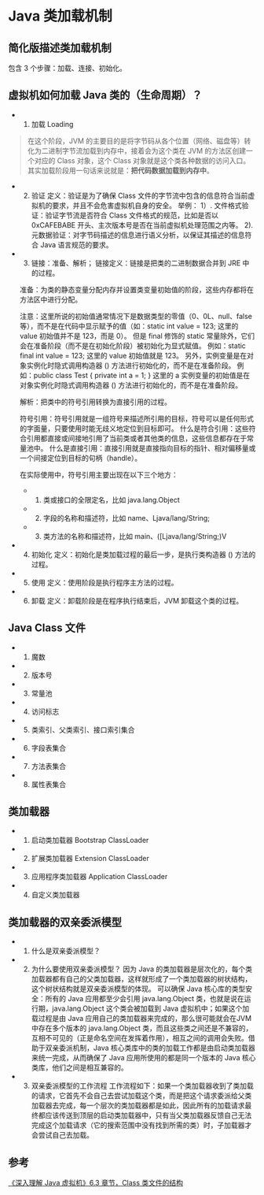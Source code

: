 # Java 类加载机制

## 简化版描述类加载机制

包含 3 个步骤：加载、连接、初始化。

## 虚拟机如何加载 Java 类的（生命周期）？

- 1. 加载 Loading

> 在这个阶段，JVM 的主要目的是将字节码从各个位置（网络、磁盘等）转化为二进制字节流加载到内存中，接着会为这个类在 JVM 的方法区创建一个对应的 Class 对象，这个 Class 对象就是这个类各种数据的访问入口。 其实加载阶段用一句话来说就是：**把代码数据加载到内存中**。

- 2. 验证
  定义：验证是为了确保 Class 文件的字节流中包含的信息符合当前虚拟机的要求，并且不会危害虚拟机自身的安全。
  举例：
  1）. 文件格式验证：验证字节流是否符合 Class 文件格式的规范，比如是否以 0xCAFEBABE 开头、主次版本号是否在当前虚拟机处理范围之内等。
  2). 元数据验证：对字节码描述的信息进行语义分析，以保证其描述的信息符合 Java 语言规范的要求。

- 3. 链接：准备、解析；
  链接定义：链接是把类的二进制数据合并到 JRE 中的过程。

  准备：为类的静态变量分配内存并设置类变量初始值的阶段，这些内存都将在方法区中进行分配。
  
  注意：这里所说的初始值通常情况下是数据类型的零值（0、0L、null、false等），而不是在代码中显示赋予的值（如：static int value = 123; 这里的 value 初始值并不是 123，而是 0）。 但是 final 修饰的 static 常量除外，它们会在准备阶段（而不是在初始化阶段）被初始化为显式赋值。 例如：static final int value = 123; 这里的 value 初始值就是 123。
  另外，实例变量是在对象实例化时隐式调用构造器 <init>() 方法进行初始化的，而不是在准备阶段。 例如：public class Test { private int a = 1; } 这里的 a 实例变量的初始值是在对象实例化时隐式调用构造器 <init>() 方法进行初始化的，而不是在准备阶段。 

  解析：把类中的符号引用转换为直接引用的过程。

  符号引用：符号引用就是一组符号来描述所引用的目标，符号可以是任何形式的字面量，只要使用时能无歧义地定位到目标即可。
  什么是符合引用：这些符合引用都直接或间接地引用了当前类或者其他类的信息，这些信息都存在于常量池中。
  什么是直接引用：直接引用就是直接指向目标的指针、相对偏移量或一个间接定位到目标的句柄（handle）。

  在实际使用中，符号引用主要出现在以下三个地方：
  - 1. 类或接口的全限定名，比如 java.lang.Object
  - 2. 字段的名称和描述符，比如 name、Ljava/lang/String;
  - 3. 类方法的名称和描述符，比如 main、([Ljava/lang/String;)V

- 4. 初始化
  定义：初始化是类加载过程的最后一步，是执行类构造器 <clinit>() 方法的过程。
- 5. 使用
  定义：使用阶段是执行程序主方法的过程。
- 6. 卸载
  定义：卸载阶段是在程序执行结束后，JVM 卸载这个类的过程。

## Java Class 文件

- 1. 魔数
- 2. 版本号
- 3. 常量池
- 4. 访问标志
- 5. 类索引、父类索引、接口索引集合
- 6. 字段表集合
- 7. 方法表集合
- 8. 属性表集合

## 类加载器

- 1. 启动类加载器 Bootstrap ClassLoader
- 2. 扩展类加载器 Extension ClassLoader
- 3. 应用程序类加载器 Application ClassLoader
- 4. 自定义类加载器

## 类加载器的双亲委派模型

- 1. 什么是双亲委派模型？
- 2. 为什么要使用双亲委派模型？
因为 Java 的类加载器是层次化的，每个类加载器都有自己的父类加载器，这样就形成了一个类加载器的树状结构，这个树状结构就是双亲委派模型的体现。
可以确保 Java 核心库的类型安全：所有的 Java 应用都至少会引用 java.lang.Object 类，也就是说在运行期，java.lang.Object 这个类会被加载到 Java 虚拟机中；如果这个加载过程是由 Java 应用自己的类加载器来完成的，那么很可能就会在JVM中存在多个版本的 java.lang.Object 类，而且这些类之间还是不兼容的，互相不可见的（正是命名空间在发挥着作用），相互之间的调用会失败。借助于双亲委派机制，Java 核心类库中的类的加载工作都是由启动类加载器来统一完成，从而确保了 Java 应用所使用的都是同一个版本的 Java 核心类库，他们之间是相互兼容的。
- 3. 双亲委派模型的工作流程
工作流程如下：如果一个类加载器收到了类加载的请求，它首先不会自己去尝试加载这个类，而是把这个请求委派给父类加载器去完成，每一个层次的类加载器都是如此，因此所有的加载请求最终都应该传送到顶层的启动类加载器中，只有当父类加载器反馈自己无法完成这个加载请求（它的搜索范围中没有找到所需的类）时，子加载器才会尝试自己去加载。

## 参考

[《深入理解 Java 虚拟机》6.3 章节，Class 类文件的结构](https://time.geekbang.org/column/article/6523)